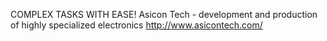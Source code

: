 COMPLEX TASKS WITH EASE!
Asicon Tech - development and production of highly specialized electronics
http://www.asicontech.com/

